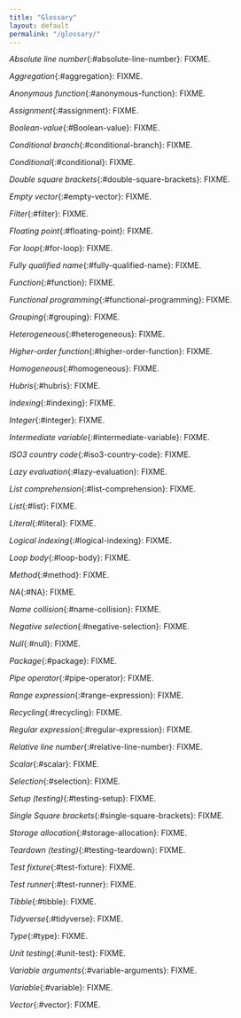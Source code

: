 ```yaml
---
title: "Glossary"
layout: default
permalink: "/glossary/"
---
```


*Absolute line number*{:#absolute-line-number}: FIXME.

*Aggregation*{:#aggregation}: FIXME.

*Anonymous function*{:#anonymous-function}: FIXME.

*Assignment*{:#assignment}: FIXME.

*Boolean-value*{:#Boolean-value}: FIXME.

*Conditional branch*{:#conditional-branch}: FIXME.

*Conditional*{:#conditional}: FIXME.

*Double square brackets*{:#double-square-brackets}: FIXME.

*Empty vector*{:#empty-vector}: FIXME.

*Filter*{:#filter}: FIXME.

*Floating point*{:#floating-point}: FIXME.

*For loop*{:#for-loop}: FIXME.

*Fully qualified name*{:#fully-qualified-name}: FIXME.

*Function*{:#function}: FIXME.

*Functional programming*{:#functional-programming}: FIXME.

*Grouping*{:#grouping}: FIXME.

*Heterogeneous*{:#heterogeneous}: FIXME.

*Higher-order function*{:#higher-order-function}: FIXME.

*Homogeneous*{:#homogeneous}: FIXME.

*Hubris*{:#hubris}: FIXME.

*Indexing*{:#indexing}: FIXME.

*Integer*{:#integer}: FIXME.

*Intermediate variable*{:#intermediate-variable}: FIXME.

*ISO3 country code*{:#iso3-country-code}: FIXME.

*Lazy evaluation*{:#lazy-evaluation}: FIXME.

*List comprehension*{:#list-comprehension}: FIXME.

*List*{:#list}: FIXME.

*Literal*{:#literal}: FIXME.

*Logical indexing*{:#logical-indexing}: FIXME.

*Loop body*{:#loop-body}: FIXME.

*Method*{:#method}: FIXME.

*NA*{:#NA}: FIXME.

*Name collision*{:#name-collision}: FIXME.

*Negative selection*{:#negative-selection}: FIXME.

*Null*{:#null}: FIXME.

*Package*{:#package}: FIXME.

*Pipe operator*{:#pipe-operator}: FIXME.

*Range expression*{:#range-expression}: FIXME.

*Recycling*{:#recycling}: FIXME.

*Regular expression*{:#regular-expression}: FIXME.

*Relative line number*{:#relative-line-number}: FIXME.

*Scalar*{:#scalar}: FIXME.

*Selection*{:#selection}: FIXME.

*Setup (testing)*{:#testing-setup}: FIXME.

*Single Square brackets*{:#single-square-brackets}: FIXME.

*Storage allocation*{:#storage-allocation}: FIXME.

*Teardown (testing)*{:#testing-teardown}: FIXME.

*Test fixture*{:#test-fixture}: FIXME.

*Test runner*{:#test-runner}: FIXME.

*Tibble*{:#tibble}: FIXME.

*Tidyverse*{:#tidyverse}: FIXME.

*Type*{:#type}: FIXME.

*Unit testing*{:#unit-test}: FIXME.

*Variable arguments*{:#variable-arguments}: FIXME.

*Variable*{:#variable}: FIXME.

*Vector*{:#vector}: FIXME.
